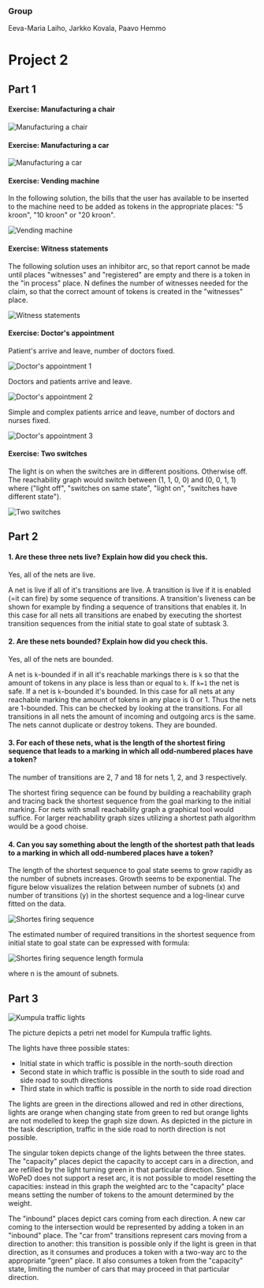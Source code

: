 ### Group

Eeva-Maria Laiho, Jarkko Kovala, Paavo Hemmo

# Project 2

## Part 1

#### Exercise: Manufacturing a chair

![Manufacturing a chair](chair.jpg)

#### Exercise: Manufacturing a car

![Manufacturing a car](car.jpg)

#### Exercise: Vending machine

In the following solution, the bills that the user has available to be inserted to the machine need to be added as tokens in the appropriate places: "5 kroon", "10 kroon" or "20 kroon".

![Vending machine](vending.png)

#### Exercise: Witness statements

The following solution uses an inhibitor arc, so that report cannot be made until places "witnesses" and "registered" are empty and there is a token in the "in process" place. N defines the number of witnesses needed for the claim, so that the correct amount of tokens is created in the "witnesses" place.

![Witness statements](insurance.png)


#### Exercise: Doctor's appointment

Patient's arrive and leave, number of doctors fixed.

![Doctor's appointment 1](doctors_1.png)

Doctors and patients arrive and leave.

![Doctor's appointment 2](doctors_2.png)

Simple and complex patients arrice and leave, number of doctors and nurses fixed.

![Doctor's appointment 3](doctors_3.png)

#### Exercise: Two switches

The light is on when the switches are in different positions. Otherwise off. The reachability graph would switch between (1, 1, 0, 0) and (0, 0, 1, 1) where ("light off", "switches on same state", "light on", "switches have different state").

![Two switches](switches.png)



## Part 2

#### 1. Are these three nets live? Explain how did you check this.

Yes, all of the nets are live. 

A net is live if all of it's transitions are live. A transition is live if it is enabled (=it can fire) by some sequence of transitions. A transition's liveness can be shown for example by finding a sequence of transitions that enables it. In this case for all nets all transitions are enabed by executing the shortest transition sequences from the initial state to goal state of subtask 3. 

#### 2. Are these nets bounded? Explain how did you check this.

Yes, all of the nets are bounded.

A net is ```k```-bounded if in all it's reachable markings there is ```k``` so that the amount of tokens in any place is less than or equal to ```k```. If ```k=1``` the net is safe. If a net is ```k```-bounded it's bounded. In this case for all nets at any reachable marking the amount of tokens in any place is 0 or 1. Thus the nets are 1-bounded. This can be checked by looking at the transitions. For all transitions in all nets the amount of incoming and outgoing arcs is the same. The nets cannot duplicate or destroy tokens. They are bounded.


#### 3. For each of these nets, what is the length of the shortest firing sequence that leads to a marking in which all odd-numbered places have a token? 

The number of transitions are 2, 7 and 18 for nets 1, 2, and 3 respectively.

The shortest firing sequence can be found by building a reachability graph and tracing back the shortest sequence from the goal marking to the initial marking. For nets with small reachability graph a graphical tool would suffice. For larger reachability graph sizes utilizing a shortest path algorithm would be a good choise.  

#### 4. Can you say something about the length of the shortest path that leads to a marking in which all odd-numbered places have a token?

The length of the shortest sequence to goal state seems to grow rapidly as the number of subnets increases. Growth seems to be exponential. The figure below visualizes the relation between number of subnets (x) and number of transitions (y) in the shortest sequence and a log-linear curve fitted on the data. 

![Shortes firing sequence](shortest_firing_sequence.png)

The estimated number of required transitions in the shortest sequence from initial state to goal state can be expressed with formula: 

![Shortes firing sequence length formula](firing_sequence_formula.png)

where n is the amount of subnets.


## Part 3

![Kumpula traffic lights](kumpula.png)

The picture depicts a petri net model for Kumpula traffic lights.

The lights have three possible states:

* Initial state in which traffic is possible in the north-south direction
* Second state in which traffic is possible in the south to side road and side road to south directions
* Third state in which traffic is possible in the north to side road direction

The lights are green in the directions allowed and red in other directions, lights are orange when changing state from green to red but orange lights are not modelled to keep the graph size down. As depicted in the picture in the task description, traffic in the side road to north direction is not possible.

The singular token depicts change of the lights between the three states. The "capacity" places depict the capacity to accept cars in a direction, and are refilled by the light turning green in that particular direction. Since WoPeD does not support a reset arc, it is not possible to model resetting the capacities: instead in this graph the weighted arc to the "capacity" place means setting the number of tokens to the amount determined by the weight.

The "inbound" places depict cars coming from each direction. A new car coming to the intersection would be represented by adding a token in an "inbound" place. The "car from" transitions represent cars moving from a direction to another: this transition is possible only if the light is green in that direction, as it consumes and produces a token with a two-way arc to the appropriate "green" place. It also consumes a token from the "capacity" state, limiting the number of cars that may proceed in that particular direction.


